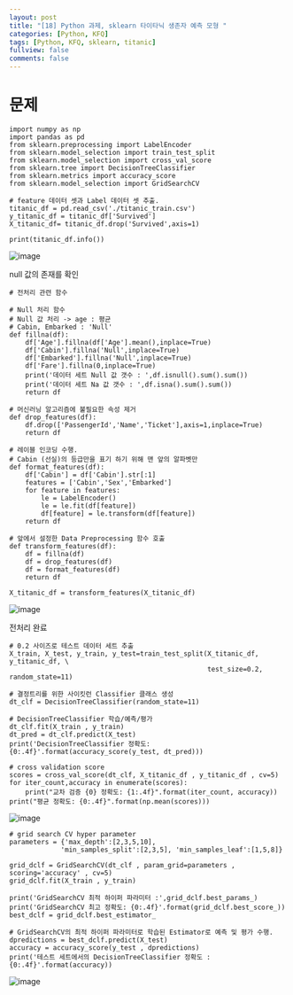 ```yaml
---
layout: post
title: "[18] Python 과제, sklearn 타이타닉 생존자 예측 모형 "
categories: [Python, KFQ]
tags: [Python, KFQ, sklearn, titanic]
fullview: false
comments: false
---
```


# 문제


```
import numpy as np
import pandas as pd
from sklearn.preprocessing import LabelEncoder
from sklearn.model_selection import train_test_split
from sklearn.model_selection import cross_val_score
from sklearn.tree import DecisionTreeClassifier
from sklearn.metrics import accuracy_score
from sklearn.model_selection import GridSearchCV

# feature 데이터 셋과 Label 데이터 셋 추출. 
titanic_df = pd.read_csv('./titanic_train.csv')
y_titanic_df = titanic_df['Survived']
X_titanic_df= titanic_df.drop('Survived',axis=1)
```

```
print(titanic_df.info())
```
![image](https://user-images.githubusercontent.com/84369912/126758029-e1aedaff-3ee7-40e1-9a43-6678c727d349.png)

null 값의 존재를 확인

```
# 전처리 관련 함수

# Null 처리 함수
# Null 값 처리 -> age : 평균
# Cabin, Embarked : 'Null'
def fillna(df):
    df['Age'].fillna(df['Age'].mean(),inplace=True)
    df['Cabin'].fillna('Null',inplace=True)
    df['Embarked'].fillna('Null',inplace=True)
    df['Fare'].fillna(0,inplace=True)
    print('데이터 세트 Null 값 갯수 : ',df.isnull().sum().sum())
    print('데이터 세트 Na 값 갯수 : ',df.isna().sum().sum())
    return df

# 머신러닝 알고리즘에 불필요한 속성 제거
def drop_features(df):
    df.drop(['PassengerId','Name','Ticket'],axis=1,inplace=True)
    return df

# 레이블 인코딩 수행. 
# Cabin (선실)의 등급만을 표기 하기 위해 맨 앞의 알파벳만
def format_features(df):
    df['Cabin'] = df['Cabin'].str[:1]
    features = ['Cabin','Sex','Embarked']
    for feature in features:
        le = LabelEncoder()
        le = le.fit(df[feature])
        df[feature] = le.transform(df[feature])
    return df

# 앞에서 설정한 Data Preprocessing 함수 호출
def transform_features(df):
    df = fillna(df)
    df = drop_features(df)
    df = format_features(df)
    return df
```

```
X_titanic_df = transform_features(X_titanic_df)
```
![image](https://user-images.githubusercontent.com/84369912/126758062-00250815-1402-4ec6-8dc3-217b8b8c346f.png)

전처리 완료

```
# 0.2 사이즈로 테스트 데이터 세트 추출
X_train, X_test, y_train, y_test=train_test_split(X_titanic_df, y_titanic_df, \
                                                  test_size=0.2, random_state=11)

# 결정트리를 위한 사이킷런 Classifier 클래스 생성
dt_clf = DecisionTreeClassifier(random_state=11)

# DecisionTreeClassifier 학습/예측/평가
dt_clf.fit(X_train , y_train)
dt_pred = dt_clf.predict(X_test)
print('DecisionTreeClassifier 정확도: {0:.4f}'.format(accuracy_score(y_test, dt_pred)))

# cross validation score
scores = cross_val_score(dt_clf, X_titanic_df , y_titanic_df , cv=5)
for iter_count,accuracy in enumerate(scores):
    print("교차 검증 {0} 정확도: {1:.4f}".format(iter_count, accuracy))
print("평균 정확도: {0:.4f}".format(np.mean(scores)))
```
![image](https://user-images.githubusercontent.com/84369912/126758136-94ab038e-0149-4cc2-bb55-a2c5615c2df2.png)

```
# grid search CV hyper parameter
parameters = {'max_depth':[2,3,5,10],
             'min_samples_split':[2,3,5], 'min_samples_leaf':[1,5,8]}

grid_dclf = GridSearchCV(dt_clf , param_grid=parameters , scoring='accuracy' , cv=5)
grid_dclf.fit(X_train , y_train)

print('GridSearchCV 최적 하이퍼 파라미터 :',grid_dclf.best_params_)
print('GridSearchCV 최고 정확도: {0:.4f}'.format(grid_dclf.best_score_))
best_dclf = grid_dclf.best_estimator_

# GridSearchCV의 최적 하이퍼 파라미터로 학습된 Estimator로 예측 및 평가 수행. 
dpredictions = best_dclf.predict(X_test)
accuracy = accuracy_score(y_test , dpredictions)
print('테스트 세트에서의 DecisionTreeClassifier 정확도 : {0:.4f}'.format(accuracy))
```
![image](https://user-images.githubusercontent.com/84369912/126758177-53fc4ee0-c53a-452c-83e1-5eccc8f87996.png)
